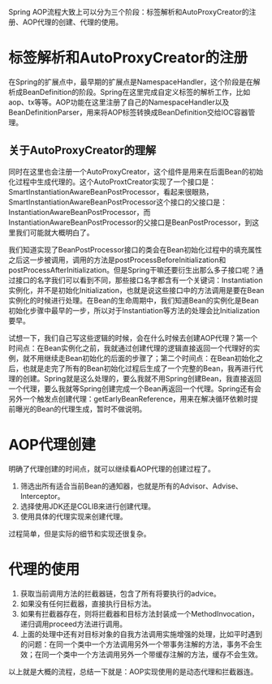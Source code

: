 Spring AOP流程大致上可以分为三个阶段：标签解析和AutoProxyCreator的注册、AOP代理的创建、代理的使用。

# 标签解析和AutoProxyCreator的注册

在Spring的扩展点中，最早期的扩展点是NamespaceHandler，这个阶段是在解析成BeanDefinition的阶段。Spring在这里完成自定义标签的解析工作，比如aop、tx等等。AOP功能在这里注册了自己的NamespaceHandler以及BeanDefinitionParser，用来将AOP标签转换成BeanDefinition交给IOC容器管理。

## 关于AutoProxyCreator的理解

同时在这里也会注册一个AutoProxyCreator，这个组件是用来在后面Bean的初始化过程中生成代理的。这个AutoProxtCreator实现了一个接口是：SmartInstantiationAwareBeanPostProcessor，看起来很眼熟，SmartInstantiationAwareBeanPostProcessor这个接口的父接口是：InstantiationAwareBeanPostProcessor，而InstantiationAwareBeanPostProcessor的父接口是BeanPostProcessor，到这里我们可能就大概明白了。

我们知道实现了BeanPostProcessor接口的类会在Bean初始化过程中的填充属性之后这一步被调用，调用的方法是postProcessBeforeInitialization和postProcessAfterInitialization。但是Spring干嘛还要衍生出那么多子接口呢？通过接口的名字我们可以看到不同，那些接口名字都含有一个关键词：Instantiation实例化，并不是初始化Initialization，也就是说这些接口中的方法调用是要在Bean实例化的时候进行处理。在Bean的生命周期中，我们知道Bean的实例化是Bean初始化步骤中最早的一步，所以对于Instantiation等方法的处理会比Initialization要早。

试想一下，我们自己写这些逻辑的时候，会在什么时候去创建AOP代理？第一个时间点：在Bean实例化之前，我就通过创建代理的逻辑直接返回一个代理好的实例，就不用继续走Bean初始化的后面的步骤了；第二个时间点：在Bean初始化之后，也就是走完了所有的Bean初始化过程后生成了一个完整的Bean，我再进行代理的创建。Spring就是这么处理的，要么我就不用Spring创建Bean，我直接返回一个代理，要么我就等Spring创建完成一个Bean再返回一个代理。Spring还有会另外一个触发点创建代理：getEarlyBeanReference，用来在解决循环依赖时提前曝光的Bean的代理生成，暂时不做说明。

# AOP代理创建

明确了代理创建的时间点，就可以继续看AOP代理的创建过程了。

1. 筛选出所有适合当前Bean的通知器，也就是所有的Advisor、Advise、Interceptor。
2. 选择使用JDK还是CGLIB来进行创建代理。
3. 使用具体的代理实现来创建代理。

过程简单，但是实际的细节和实现还很复杂。

# 代理的使用

1. 获取当前调用方法的拦截器链，包含了所有将要执行的advice。
2. 如果没有任何拦截器，直接执行目标方法。
3. 如果有拦截器存在，则将拦截器和目标方法封装成一个MethodInvocation，递归调用proceed方法进行调用。
4. 上面的处理中还有对目标对象的自我方法调用实施增强的处理，比如平时遇到的问题：在同一个类中一个方法调用另外一个带事务注解的方法，事务不会生效；在同一个类中一个方法调用另外一个带缓存注解的方法，缓存不会生效。

以上就是大概的流程，总结一下就是：AOP实现使用的是动态代理和拦截器连。